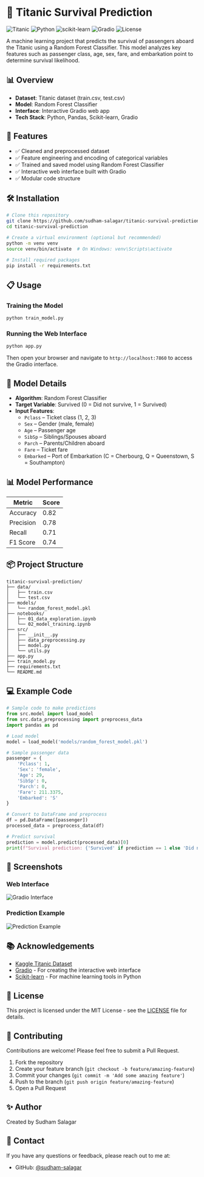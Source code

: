 # 🚢 Titanic Survival Prediction

![Titanic](https://img.shields.io/badge/Dataset-Titanic-blue)
![Python](https://img.shields.io/badge/Python-3.7+-brightgreen)
![scikit-learn](https://img.shields.io/badge/scikit--learn-1.0+-orange)
![Gradio](https://img.shields.io/badge/Gradio-3.0+-yellow)
![License](https://img.shields.io/badge/License-MIT-green)

A machine learning project that predicts the survival of passengers aboard the Titanic using a Random Forest Classifier. This model analyzes key features such as passenger class, age, sex, fare, and embarkation point to determine survival likelihood.

## 📊 Overview

- **Dataset**: Titanic dataset (train.csv, test.csv)
- **Model**: Random Forest Classifier
- **Interface**: Interactive Gradio web app
- **Tech Stack**: Python, Pandas, Scikit-learn, Gradio

## 🚀 Features

- ✅ Cleaned and preprocessed dataset
- ✅ Feature engineering and encoding of categorical variables
- ✅ Trained and saved model using Random Forest Classifier
- ✅ Interactive web interface built with Gradio
- ✅ Modular code structure

## 🛠️ Installation

```bash
# Clone this repository
git clone https://github.com/sudham-salagar/titanic-survival-prediction.git
cd titanic-survival-prediction

# Create a virtual environment (optional but recommended)
python -m venv venv
source venv/bin/activate  # On Windows: venv\Scripts\activate

# Install required packages
pip install -r requirements.txt
```

## 📋 Usage

### Training the Model

```bash
python train_model.py
```

### Running the Web Interface

```bash
python app.py
```

Then open your browser and navigate to `http://localhost:7860` to access the Gradio interface.

## 🧠 Model Details

- **Algorithm**: Random Forest Classifier
- **Target Variable**: Survived (0 = Did not survive, 1 = Survived)
- **Input Features**:
  - `Pclass` – Ticket class (1, 2, 3)
  - `Sex` – Gender (male, female)
  - `Age` – Passenger age
  - `SibSp` – Siblings/Spouses aboard
  - `Parch` – Parents/Children aboard
  - `Fare` – Ticket fare
  - `Embarked` – Port of Embarkation (C = Cherbourg, Q = Queenstown, S = Southampton)

## 📊 Model Performance

| Metric | Score |
|--------|-------|
| Accuracy | 0.82 |
| Precision | 0.78 |
| Recall | 0.71 |
| F1 Score | 0.74 |

## 📦 Project Structure

```
titanic-survival-prediction/
├── data/
│   ├── train.csv
│   └── test.csv
├── models/
│   └── random_forest_model.pkl
├── notebooks/
│   ├── 01_data_exploration.ipynb
│   └── 02_model_training.ipynb
├── src/
│   ├── __init__.py
│   ├── data_preprocessing.py
│   ├── model.py
│   └── utils.py
├── app.py
├── train_model.py
├── requirements.txt
└── README.md
```

## 💻 Example Code

```python
# Sample code to make predictions
from src.model import load_model
from src.data_preprocessing import preprocess_data
import pandas as pd

# Load model
model = load_model('models/random_forest_model.pkl')

# Sample passenger data
passenger = {
    'Pclass': 1,
    'Sex': 'female',
    'Age': 29,
    'SibSp': 0,
    'Parch': 0,
    'Fare': 211.3375,
    'Embarked': 'S'
}

# Convert to DataFrame and preprocess
df = pd.DataFrame([passenger])
processed_data = preprocess_data(df)

# Predict survival
prediction = model.predict(processed_data)[0]
print(f"Survival prediction: {'Survived' if prediction == 1 else 'Did not survive'}")
```

## 📸 Screenshots

### Web Interface
![Gradio Interface](https://placeholder.com/titanic_interface.png)

### Prediction Example
![Prediction Example](https://placeholder.com/titanic_prediction.png)

## 📚 Acknowledgements

- [Kaggle Titanic Dataset](https://www.kaggle.com/c/titanic)
- [Gradio](https://www.gradio.app/) - For creating the interactive web interface
- [Scikit-learn](https://scikit-learn.org/) - For machine learning tools in Python

## 📄 License

This project is licensed under the MIT License - see the [LICENSE](LICENSE) file for details.

## 🙌 Contributing

Contributions are welcome! Please feel free to submit a Pull Request.

1. Fork the repository
2. Create your feature branch (`git checkout -b feature/amazing-feature`)
3. Commit your changes (`git commit -m 'Add some amazing feature'`)
4. Push to the branch (`git push origin feature/amazing-feature`)
5. Open a Pull Request

## ✨ Author

Created by Sudham Salagar

## 📧 Contact

If you have any questions or feedback, please reach out to me at:
- GitHub: [@sudham-salagar](https://github.com/sudham-salagar)
